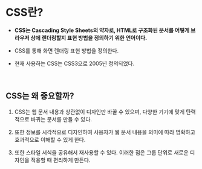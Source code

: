 # CSS란?

- <b>CSS는 Cascading Style Sheets의 약자로, HTML로 구조화된 문서를 어떻게 브라우저 상에 렌더링할지 표현 방법을 정의하기 위한 언어이다.</b>

- CSS를 통해 화면 렌더링 표현 방법을 정의한다.

- 현재 사용하는 CSS는 CSS3으로 2005년 정의되었다.

<br>

## CSS는 왜 중요할까?

1. CSS는 웹 문서 내용과 상관없이 디자인만 바꿀 수 있으며, 다양한 기기에 맞게 탄력적으로 바뀌는 문서를 만들 수 있다.

2. 또한 정보를 시각적으로 디자인하여 사용자가 웹 문서 내용을 의미에 따라 명확하고 효과적으로 이해할 수 있게 한다.

3. 또한 스타일 서식을 공유해서 재사용할 수 있다. 이러한 점은 그룹 단위로 새로운 디자인을 적용할 때 편리하게 만든다.
